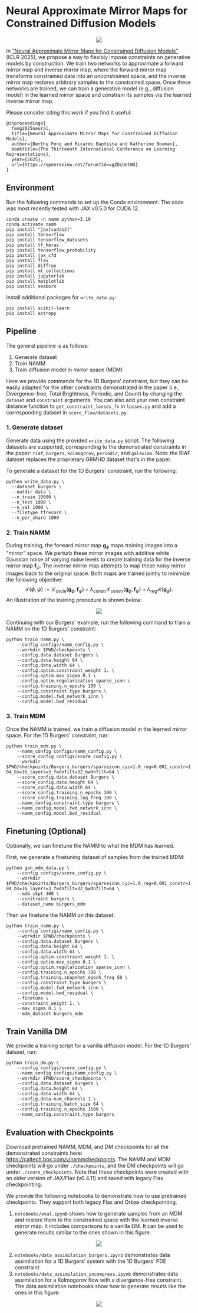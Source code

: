 # Neural Approximate Mirror Maps for Constrained Diffusion Models

<p align="center">
  <img src="assets/method.png" />
</p>

In ["Neural Approximate Mirror Maps for Constrained Diffusion Models"](https://openreview.net/forum?id=vgZDcUetWS) (ICLR 2025), we propose a way to flexibly impose constraints on generative models by construction. We train two networks to approximate a forward mirror map and inverse mirror map, where the forward mirror map transforms constrained data into an unconstrained space, and the inverse mirror map restores arbitrary samples to the constrained space. Once these networks are trained, we can train a generative model (e.g., diffusion model) in the learned mirror space and constrain its samples via the learned inverse mirror map.

Please consider citing this work if you find it useful:
```
@inproceedings{
  feng2025neural,
  title={Neural Approximate Mirror Maps for Constrained Diffusion Models},
  author={Berthy Feng and Ricardo Baptista and Katherine Bouman},
  booktitle={The Thirteenth International Conference on Learning Representations},
  year={2025},
  url={https://openreview.net/forum?id=vgZDcUetWS}
}
```

## Environment
Run the following commands to set up the Conda environment. The code was most recently tested with JAX v0.5.0 for CUDA 12.
```
conda create -n namm python=3.10
conda activate namm
pip install "jax[cuda12]"
pip install tensorflow
pip install tensorflow_datasets
pip install tf_keras
pip install tensorflow_probability
pip install jax_cfd
pip install flax
pip install diffrax
pip install ml_collections
pip install jupyterlab
pip install matplotlib
pip install seaborn
```

Install additional packages for `write_data.py`:
```
pip install scikit-learn
pip install astropy
```

## Pipeline
The general pipeline is as follows:
1. Generate dataset
2. Train NAMM
3. Train diffusion model in mirror space (MDM)

Here we provide commands for the 1D Burgers' constraint, but they can be easily adapted for the other constraints demonstrated in the paper (i.e., Divergence-free, Total Brightness, Periodic, and Count) by changing the `dataset` and `constraint` arguments. You can also add your own constraint distance function to `get_constraint_losses_fn` in `losses.py` and add a corresponding dataset in `score_flow/datasets.py`.

### 1. Generate dataset
Generate data using the provided `write_data.py` script. The following datasets are supported, corresponding to the demonstrated constraints in the paper: `riaf`, `burgers`, `kolmogorov`, `periodic`, and `galaxies`. Note: the RIAF dataset replaces the proprietary GRMHD dataset that's in the paper.

To generate a dataset for the 1D Burgers' constraint, run the following:
```
python write_data.py \
  --dataset burgers \
  --outdir data \
  --n_train 10000 \
  --n_test 1000 \
  --n_val 1000 \
  --filetype tfrecord \
  --n_per_shard 1000
```

### 2. Train NAMM
During training, the forward mirror map $\mathbf{g}_\phi$ maps training images into a "mirror" space. We perturb these mirror images with additive white Gaussian noise of varying noise levels to create training data for the inverse mirror map $\mathbf{f}_\psi$. The inverse mirror map attempts to map these noisy mirror images back to the original space. Both maps are trained jointly to minimize the following objective:
$$
\mathcal{L}(\phi,\psi):=\mathcal{L}_{\text{cycle}}(\mathbf{g}_\phi,\mathbf{f}_\psi)+\lambda_{\text{constr}}\mathcal{L}_{\text{constr}}(\mathbf{g}_\phi,\mathbf{f}_\psi)+\lambda_{\text{reg}}\mathcal{R}(\mathbf{g}_\phi).
$$
An illustration of the training procedure is shown below:
<p align="center">
  <img src="assets/namm.png" />
</p>

Continuing with our Burgers' example, run the following command to train a NAMM on the 1D Burgers' constraint:
```
python train_namm.py \
    --config configs/namm_config.py \
    --workdir $PWD/checkpoints \
    --config.data.dataset Burgers \
    --config.data.height 64 \
    --config.data.width 64 \
    --config.optim.constraint_weight 1. \
    --config.optim.max_sigma 0.1 \
    --config.optim.regularization sparse_icnn \
    --config.training.n_epochs 100 \
    --config.constraint.type burgers \
    --config.model.fwd_network icnn \
    --config.model.bwd_residual
```

### 3. Train MDM
Once the NAMM is trained, we train a diffusion model in the learned mirror space. For the 1D Burgers' constraint, run:
```
python train_mdm.py \
    --namm_config configs/namm_config.py \
    --score_config configs/score_config.py \
    --workdir $PWD/checkpoints/Burgers_burgers/sparseicnn_cyc=1.0_reg=0.001_constr=1.0_maxsig=0.1_lr=2e-04_bs=16_layers=3_fwdnfilt=32_bwdnfilt=64 \
    --score_config.data.dataset Burgers \
    --score_config.data.height 64 \
    --score_config.data.width 64 \
    --score_config.training.n_epochs 300 \
    --score_config.training.log_freq 100 \
    --namm_config.constraint.type burgers \
    --namm_config.model.fwd_network icnn \
    --namm_config.model.bwd_residual
```

## Finetuning (Optional)
Optionally, we can finetune the NAMM to what the MDM has learned.

First, we generate a finetuning dataset of samples from the trained MDM:
```
python gen_mdm_data.py \
    --config configs/score_config.py \
    --workdir $PWD/checkpoints/Burgers_burgers/sparseicnn_cyc=1.0_reg=0.001_constr=1.0_maxsig=0.1_lr=2e-04_bs=16_layers=3_fwdnfilt=32_bwdnfilt=64 \
    --mdm_ckpt 300 \
    --constraint burgers \
    --dataset_name burgers_mdm
```

Then we finetune the NAMM on this dataset:
```
python train_namm.py \
    --config configs/namm_config.py \
    --workdir $PWD/checkpoints \
    --config.data.dataset Burgers \
    --config.data.height 64 \
    --config.data.width 64 \
    --config.optim.constraint_weight 1. \
    --config.optim.max_sigma 0.1 \
    --config.optim.regularization sparse_icnn \
    --config.training.n_epochs 700 \
    --config.training.snapshot_epoch_freq 50 \
    --config.constraint.type burgers \
    --config.model.fwd_network icnn \
    --config.model.bwd_residual \
    --finetune \
    --constraint_weight 1. \
    --max_sigma 0.1 \
    --mdm_dataset burgers_mdm
```

## Train Vanilla DM
We provide a training script for a vanilla diffusion model. For the 1D Burgers' dataset, run:
```
python train_dm.py \
    --config configs/score_config.py \
    --namm_config configs/namm_config.py \
    --workdir $PWD/score_checkpoints \
    --config.data.dataset Burgers \
    --config.data.height 64 \
    --config.data.width 64 \
    --config.data.num_channels 1 \
    --config.training.batch_size 64 \
    --config.training.n_epochs 1500 \
    --namm_config.constraint.type burgers
```

## Evaluation with Checkpoints
Download pretrained NAMM, MDM, and DM checkpoints for all the demonstrated constraints here: https://caltech.box.com/v/nammcheckpoints. The NAMM and MDM checkpoints will go under `./checkpoints`, and the DM checkpoints will go under `./score_checkpoints`. Note that these checkpoints were created with an older version of JAX/Flax (v0.4.11) and saved with legacy Flax checkpointing.

We provide the following notebooks to demonstrate how to use pretrained checkpoints. They support both legacy Flax and Orbax checkpointing.
1. `notebooks/eval.ipynb` shows how to generate samples from an MDM and restore them to the constrained space with the learned inverse mirror map. It includes comparisons to a vanilla DM. It can be used to generate results similar to the ones shown in this figure:
<p align="center">
  <img src="assets/constraint_improvement.png" />
</p>

2. `notebooks/data_assimilation_burgers.ipynb` demonstrates data assimilation for a 1D Burgers' system with the 1D Burgers' PDE constraint.
3. `notebooks/data_assimilation_incompress.ipynb` demonstrates data assimilation for a Kolmogorov flow with a divergence-free constraint. The data assimilation notebooks show how to generate results like the ones in this figure:
<p align="center">
  <img src="assets/da.png" />
</p>